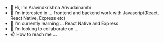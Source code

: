 - 👋 Hi, I’m Aravindkrishna Arivudainambi
- 👀 I’m interested in ... frontend and backend work with Javascript(React, React Native, Express etc)
- 🌱 I’m currently learning ... React Native and Express
- 💞️ I’m looking to collaborate on ...
- 📫 How to reach me ...

<!---
aravindkrishna2008/aravindkrishna2008 is a ✨ special ✨ repository because its `README.md` (this file) appears on your GitHub profile.
You can click the Preview link to take a look at your changes.
--->
